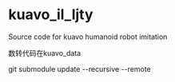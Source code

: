 # kuavo_il_ljty
Source code for kuavo humanoid robot imitation  

数转代码在kuavo_data  

git submodule update --recursive --remote  
